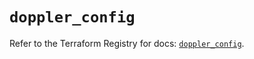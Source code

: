 # `doppler_config`

Refer to the Terraform Registry for docs: [`doppler_config`](https://registry.terraform.io/providers/dopplerhq/doppler/1.21.0/docs/resources/config).
